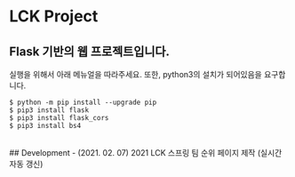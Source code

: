#  LCK Project
## Flask 기반의 웹 프로젝트입니다.
실행을 위해서 아래 메뉴얼을 따라주세요. 또한, python3의 설치가 되어있음을 요구합니다.
```
$ python -m pip install --upgrade pip
$ pip3 install flask
$ pip3 install flask_cors
$ pip3 install bs4
```
<br>
## Development
- (2021. 02. 07) 2021 LCK 스프링 팀 순위 페이지 제작 (실시간 자동 갱신)
